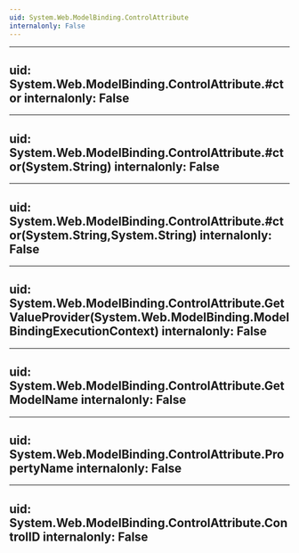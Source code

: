 ```yaml
---
uid: System.Web.ModelBinding.ControlAttribute
internalonly: False
---
```


---
uid: System.Web.ModelBinding.ControlAttribute.#ctor
internalonly: False
---

---
uid: System.Web.ModelBinding.ControlAttribute.#ctor(System.String)
internalonly: False
---

---
uid: System.Web.ModelBinding.ControlAttribute.#ctor(System.String,System.String)
internalonly: False
---

---
uid: System.Web.ModelBinding.ControlAttribute.GetValueProvider(System.Web.ModelBinding.ModelBindingExecutionContext)
internalonly: False
---

---
uid: System.Web.ModelBinding.ControlAttribute.GetModelName
internalonly: False
---

---
uid: System.Web.ModelBinding.ControlAttribute.PropertyName
internalonly: False
---

---
uid: System.Web.ModelBinding.ControlAttribute.ControlID
internalonly: False
---
